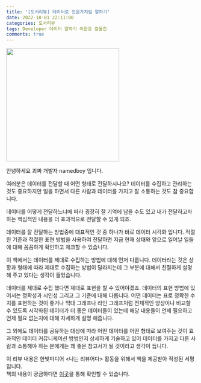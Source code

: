 ```yaml
---
title: '[도서리뷰] 데이터로 전문가처럼 말하기'
date: 2022-10-01 22:11:00
categories: 도서리뷰
tags: Developer 데이터 말하기 이한호 칼올친
comments: true
---
```


<img src='https://firebasestorage.googleapis.com/v0/b/github-blog-39e5f.appspot.com/o/data_said.jpg?alt=media&token=44e36f2f-4ce3-41b4-bb30-2644e71a53e2' width='300px'/>

안녕하세요 괴짜 개발자 namedboy 입니다.

여러분은 데이터를 전달할 때 어떤 형태로 전달하시나요?
데이터를 수집하고 관리하는 것도 중요하지만 일을 하면서 다른 사람과 데이터를 가지고 잘 소통하는 것도 참 중요합니다.

데이터를 어떻게 전달하느냐에 따라 굉장히 잘 기억에 남을 수도 있고 내가 전달하고자 하는 핵심적인 내용을 더 효과적으로 전달할 수 있게 되죠.

데이터를 잘 전달하는 방법중에 대표적인 것 중 하나가 바로 데이터 시각화 입니다.
적절한 기준과 적절한 표현 방법을 사용하여 전달하면 지금 현재 상태와 앞으로 일어날 일들에 대해 꼼꼼하게 확인하고 체크할 수 있습니다.

이 책에서는 데이터를 제대로 수집하는 방법에 대해 먼저 다룹니다.
데이터라는 것은 상황과 형태에 따라 제대로 수집하는 방법이 달라지는데 그 부분에 대해서 친절하게 설명해 주고 있다는 생각이 들었습니다.

데이터를 제대로 수집 했다면 제대로 표현을 할 수 있어야겠죠.
데이터의 표현 방법에 있어서는 정확성과 시인성 그리고 그 기준에 대해 다룹니다.
어떤 데이터는 표로 정확한 수치를 표현하는 것이 좋거나 막대 그래프나 라인 그래프처럼 전체적인 양상이나 비교할 수 있도록 시각화된 데이터가 더 좋은 데이터들이 있는데 해당 내용들이 언제 필요하고 언제 필요 없는지에 대해 자세하게 설명 해줍니다.
 
그 외에도 데이터를 공유하는 대상에 따라 어떤 데이터를 어떤 형태로 보여주는 것이 효과적인 데이터 커뮤니케이션 방법인지 상세하게 기술하고 있어 데이터를 가지고 다른 사람과 소통해야 하는 분에게는 꽤 좋은 참고서가 될 것이라고 생각이 듭니다.

이 리뷰 내용은 한빛미디어 &lt;나는 리뷰어다&gt; 활동을 위해서 책을 제공받아 작성된 서평입니다.  
책의 내용이 궁금하다면 [이곳](https://www.hanbit.co.kr/store/books/look.php?p_code=B5424596013)을 통해 확인할 수 있습니다.